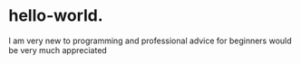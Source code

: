 # hello-world.

I am very new to programming and professional advice for beginners would be very much appreciated
